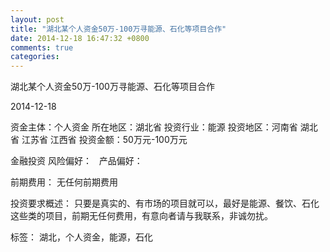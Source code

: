```yaml
---
layout: post
title: "湖北某个人资金50万-100万寻能源、石化等项目合作"
date: 2014-12-18 16:47:32 +0800
comments: true
categories: 
---
```

湖北某个人资金50万-100万寻能源、石化等项目合作



2014-12-18

资金主体：个人资金
所在地区：湖北省
投资行业：能源
投资地区：河南省 湖北省 江苏省 江西省
投资金额：50万元-100万元

金融投资
风险偏好：
                             
                                                                                产品偏好：

前期费用：
无任何前期费用

投资要求概述：
只要是真实的、有市场的项目就可以，最好是能源、餐饮、石化这些类的项目，前期无任何费用，有意向者请与我联系，非诚勿扰。

标签：
湖北，个人资金，能源，石化

